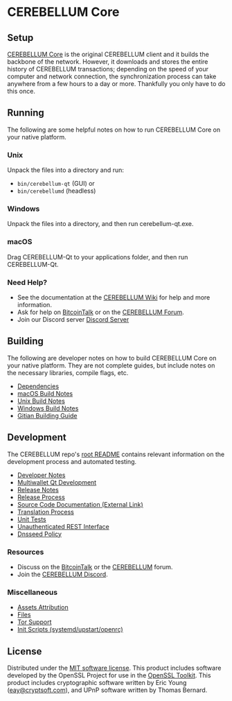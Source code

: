 CEREBELLUM Core
=============

Setup
---------------------
[CEREBELLUM Core](http://cerebellum.org/wallet) is the original CEREBELLUM client and it builds the backbone of the network. However, it downloads and stores the entire history of CEREBELLUM transactions; depending on the speed of your computer and network connection, the synchronization process can take anywhere from a few hours to a day or more. Thankfully you only have to do this once.

Running
---------------------
The following are some helpful notes on how to run CEREBELLUM Core on your native platform.

### Unix

Unpack the files into a directory and run:

- `bin/cerebellum-qt` (GUI) or
- `bin/cerebellumd` (headless)

### Windows

Unpack the files into a directory, and then run cerebellum-qt.exe.

### macOS

Drag CEREBELLUM-Qt to your applications folder, and then run CEREBELLUM-Qt.

### Need Help?

* See the documentation at the [CEREBELLUM Wiki](https://github.com/CEREBELLUM-Project/CEREBELLUM/wiki)
for help and more information.
* Ask for help on [BitcoinTalk](https://bitcointalk.org/index.php?topic=1262920.0) or on the [CEREBELLUM Forum](http://forum.cerebellum.org/).
* Join our Discord server [Discord Server](https://discord.cerebellum.org)

Building
---------------------
The following are developer notes on how to build CEREBELLUM Core on your native platform. They are not complete guides, but include notes on the necessary libraries, compile flags, etc.

- [Dependencies](dependencies.md)
- [macOS Build Notes](build-osx.md)
- [Unix Build Notes](build-unix.md)
- [Windows Build Notes](build-windows.md)
- [Gitian Building Guide](gitian-building.md)

Development
---------------------
The CEREBELLUM repo's [root README](/README.md) contains relevant information on the development process and automated testing.

- [Developer Notes](developer-notes.md)
- [Multiwallet Qt Development](multiwallet-qt.md)
- [Release Notes](release-notes.md)
- [Release Process](release-process.md)
- [Source Code Documentation (External Link)](https://www.fuzzbawls.pw/cerebellum/doxygen/)
- [Translation Process](translation_process.md)
- [Unit Tests](unit-tests.md)
- [Unauthenticated REST Interface](REST-interface.md)
- [Dnsseed Policy](dnsseed-policy.md)

### Resources
* Discuss on the [BitcoinTalk](https://bitcointalk.org/index.php?topic=1262920.0) or the [CEREBELLUM](http://forum.cerebellum.org/) forum.
* Join the [CEREBELLUM Discord](https://discord.cerebellum.org).

### Miscellaneous
- [Assets Attribution](assets-attribution.md)
- [Files](files.md)
- [Tor Support](tor.md)
- [Init Scripts (systemd/upstart/openrc)](init.md)

License
---------------------
Distributed under the [MIT software license](/COPYING).
This product includes software developed by the OpenSSL Project for use in the [OpenSSL Toolkit](https://www.openssl.org/). This product includes
cryptographic software written by Eric Young ([eay@cryptsoft.com](mailto:eay@cryptsoft.com)), and UPnP software written by Thomas Bernard.
